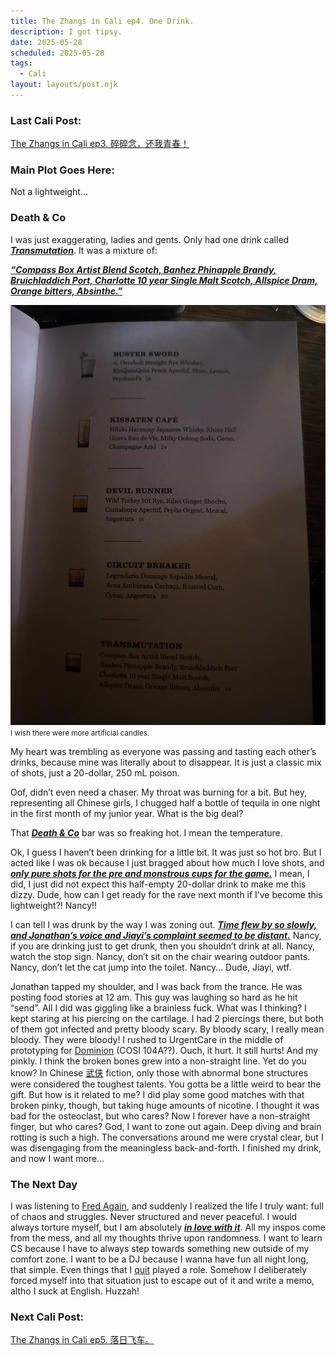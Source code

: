 ```yaml
---
title: The Zhangs in Cali ep4. One Drink.
description: I got tipsy.
date: 2025-05-28
scheduled: 2025-05-28
tags:
  - Cali
layout: layouts/post.njk
---
```


<h3>Last Cali Post:</h3>
<a href="{{ '/posts/calistoryep3/' | url }}">The Zhangs in Cali ep3. 碎碎念，还我青春！</a>

<h3>Main Plot Goes Here:</h3>

Not a lightweight...

<h3>Death & Co</h3>

I was just exaggerating, ladies and gents. Only had one drink called ***<u>Transmutation***</u>. It was a mixture of:

***<u>“Compass Box Artist Blend Scotch, Banhez Phinapple Brandy, Bruichladdich Port, Charlotte 10 year Single Malt Scotch, Allspice Dram, Orange bitters, Absinthe.”***</u>

![Transmutation](/img/blog4.0/drink-menu.jpeg)
<small>I wish there were more artificial candles.</small>

My heart was trembling as everyone was passing and tasting each other’s drinks, because mine was literally about to disappear. It is just a classic mix of shots, just a 20-dollar, 250 mL poison.

Oof, didn’t even need a chaser. My throat was burning for a bit. But hey, representing all Chinese girls, I chugged half a bottle of tequila in one night in the first month of my junior year. What is the big deal?

That ***<u>[Death & Co](https://www.deathandcompany.com/location/dtla/)***</u> bar was so freaking hot. I mean the temperature.

Ok, I guess I haven’t been drinking for a little bit. It was just so hot bro. But I acted like I was ok because I just bragged about how much I love shots, and ***<u>only pure shots for the pre and monstrous cups for the game.***</u> I mean, I did, I just did not expect this half-empty 20-dollar drink to make me this dizzy. Dude, how can I get ready for the rave next month if I’ve become this lightweight?! Nancy!!

I can tell I was drunk by the way I was zoning out. ***<u>Time flew by so slowly, and Jonathan’s voice and Jiayi’s complaint seemed to be distant.***</u> Nancy, if you are drinking just to get drunk, then you shouldn’t drink at all. Nancy, watch the stop sign. Nancy, don’t sit on the chair wearing outdoor pants. Nancy, don’t let the cat jump into the toilet. Nancy… Dude, Jiayi, wtf.

Jonathan tapped my shoulder, and I was back from the trance. He was posting food stories at 12 am. This guy was laughing so hard as he hit “send”. All I did was giggling like a brainless fuck. What was I thinking? I kept staring at his piercing on the cartilage. I had 2 piercings there, but both of them got infected and pretty bloody scary. By bloody scary, I really mean bloody. They were bloody! I rushed to UrgentCare in the middle of prototyping for [Dominion](https://dominion.games) (COSI 104A??). Ouch, it hurt. It still hurts! And my pinkly. I think the broken bones grew into a non-straight line. Yet do you know? In Chinese [武侠](https://en.wikipedia.org/wiki/Wuxia) fiction, only those with abnormal bone structures were considered the toughest talents. You gotta be a little weird to bear the gift. But how is it related to me? I did play some good matches with that broken pinky, though, but taking huge amounts of nicotine. I thought it was bad for the osteoclast, but who cares? Now I forever have a non-straight finger, but who cares? God, I want to zone out again. Deep diving and brain rotting is such a high. The conversations around me were crystal clear, but I was disengaging from the meaningless back-and-forth. I finished my drink, and now I want more…

<h3>The Next Day</h3>

I was listening to [Fred Again](https://en.wikipedia.org/wiki/Fred_Again), and suddenly I realized the life I truly want: full of chaos and struggles. Never structured and never peaceful. I would always torture myself, but I am absolutely ***<u>in love with it***</u>. All my inspos come from the mess, and all my thoughts thrive upon randomness. I want to learn CS because I have to always step towards something new outside of my comfort zone. I want to be a DJ because I wanna have fun all night long, that simple. Even things that I <a href="{{ '/posts/hotgrillep1/' | url }}">quit</a> played a role. Somehow I deliberately forced myself into that situation just to escape out of it and write a memo, altho I suck at English. Huzzah!

<h3>Next Cali Post:</h3>
<a href="{{ '/posts/calistoryep5/' | url }}">The Zhangs in Cali ep5. 落日飞车。</a>


